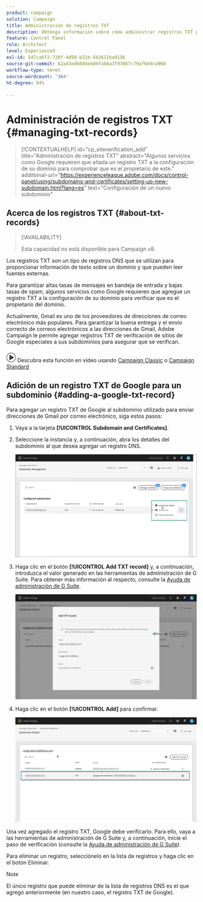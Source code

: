 ```yaml
---
product: campaign
solution: Campaign
title: Administración de registros TXT
description: Obtenga información sobre cómo administrar registros TXT para la verificación de la propiedad del dominio.
feature: Control Panel
role: Architect
level: Experienced
exl-id: 547ca6f2-720f-4d58-b31b-5b2611ba9156
source-git-commit: 62ad3edb604ebd9fab6a3f930b7c79af6b9ca968
workflow-type: tm+mt
source-wordcount: '364'
ht-degree: 94%

---
```


# Administración de registros TXT {#managing-txt-records}

>[!CONTEXTUALHELP]
>id="cp_siteverification_add"
>title="Administración de registros TXT"
>abstract="Algunos servicios como Google requieren que añada un registro TXT a la configuración de su dominio para comprobar que es el propietario de este."
>additional-url="https://experienceleague.adobe.com/docs/control-panel/using/subdomains-and-certificates/setting-up-new-subdomain.html?lang=es" text="Configuración de un nuevo subdominio"

## Acerca de los registros TXT {#about-txt-records}

>[!AVAILABILITY]
>
>Esta capacidad no está disponible para Campaign v8.

Los registros TXT son un tipo de registros DNS que se utilizan para proporcionar información de texto sobre un dominio y que pueden leer fuentes externas.

Para garantizar altas tasas de mensajes en bandeja de entrada y bajas tasas de spam, algunos servicios como Google requieren que agregue un registro TXT a la configuración de su dominio para verificar que es el propietario del dominio.

Actualmente, Gmail es uno de los proveedores de direcciones de correo electrónico más populares. Para garantizar la buena entrega y el envío correcto de correos electrónicos a las direcciones de Gmail, Adobe Campaign le permite agregar registros TXT de verificación de sitios de Google especiales a sus subdominios para asegurar que se verifican.

![](assets/do-not-localize/how-to-video.png) Descubra esta función en vídeo usando [Campaign Classic](https://experienceleague.adobe.com/docs/campaign-classic-learn/control-panel/subdomains-and-certificates/google-txt-record-management.html?lang=en#subdomains-and-certificates) o [Campaign Standard](https://experienceleague.adobe.com/docs/campaign-standard-learn/control-panel/subdomains-and-certificates/google-txt-record-management.html?lang=en#subdomains-and-certificates)

## Adición de un registro TXT de Google para un subdominio {#adding-a-google-txt-record}

Para agregar un registro TXT de Google al subdominio utilizado para enviar direcciones de Gmail por correo electrónico, siga estos pasos:

1. Vaya a la tarjeta **[!UICONTROL Subdomain and Certificates]**.

1. Seleccione la instancia y, a continuación, abra los detalles del subdominio al que desea agregar un registro DNS.

   ![](assets/txt_subdomaindetails.png)

1. Haga clic en el botón **[!UICONTROL Add TXT record]** y, a continuación, introduzca el valor generado en las herramientas de administración de G Suite. Para obtener más información al respecto, consulte la [Ayuda de administración de G Suite](https://support.google.com/a/answer/183895).

   ![](assets/txt_addtxt.png)

1. Haga clic en el botón **[!UICONTROL Add]** para confirmar.

   ![](assets/txt_txtadded.png)

Una vez agregado el registro TXT, Google debe verificarlo. Para ello, vaya a las herramientas de administración de G Suite y, a continuación, inicie el paso de verificación (consulte la [Ayuda de administración de G Suite](https://support.google.com/a/answer/183895)).

Para eliminar un registro, selecciónelo en la lista de registros y haga clic en el botón Eliminar.

>[!NOTE]
>
>El único registro que puede eliminar de la lista de registros DNS es el que agregó anteriormente (en nuestro caso, el registro TXT de Google).
